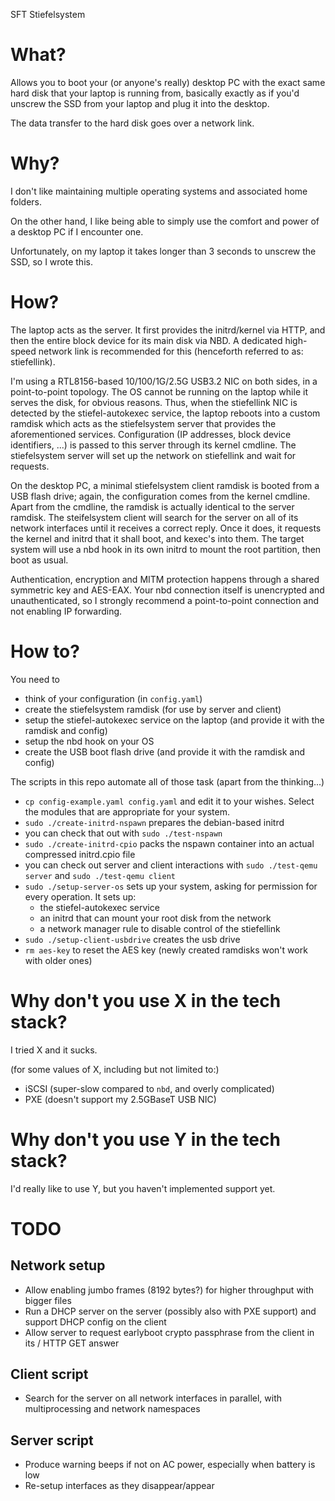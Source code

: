 SFT Stiefelsystem

# What?

Allows you to boot your (or anyone's really) desktop PC with the exact same
hard disk that your laptop is running from, basically exactly as if you'd
unscrew the SSD from your laptop and plug it into the desktop.

The data transfer to the hard disk goes over a network link.

# Why?

I don't like maintaining multiple operating systems and associated home
folders.

On the other hand, I like being able to simply use the comfort and power of a
desktop PC if I encounter one.

Unfortunately, on my laptop it takes longer than 3 seconds to unscrew the SSD,
so I wrote this.

# How?

The laptop acts as the server.
It first provides the initrd/kernel via HTTP,
and then the entire block device for its main disk via NBD.
A dedicated high-speed network link is recommended for this (henceforth referred to as: stiefellink).

I'm using a RTL8156-based 10/100/1G/2.5G USB3.2 NIC on both sides, in a point-to-point topology.
The OS cannot be running on the laptop while it serves the disk, for obvious reasons.
Thus, when the stiefellink NIC is detected by the stiefel-autokexec service, the laptop reboots into
a custom ramdisk which acts as the stiefelsystem server that provides the aforementioned services.
Configuration (IP addresses, block device identifiers, ...) is passed to this server through its kernel cmdline.
The stiefelsystem server will set up the network on stiefellink and wait for requests.

On the desktop PC, a minimal stiefelsystem client ramdisk is booted from a USB flash drive;
again, the configuration comes from the kernel cmdline.
Apart from the cmdline, the ramdisk is actually identical to the server ramdisk.
The steifelsystem client will search for the server on all of its network interfaces until it receives
a correct reply. Once it does, it requests the kernel and initrd that it shall boot, and kexec's into them.
The target system will use a nbd hook in its own initrd to mount the root partition, then boot as usual.

Authentication, encryption and MITM protection happens through a shared symmetric key and AES-EAX.
Your nbd connection itself is unencrypted and unauthenticated, so I strongly recommend a
point-to-point connection and not enabling IP forwarding.

# How to?

You need to

- think of your configuration (in `config.yaml`)
- create the stiefelsystem ramdisk (for use by server and client)
- setup the stiefel-autokexec service on the laptop (and provide it with the ramdisk and config)
- setup the nbd hook on your OS
- create the USB boot flash drive (and provide it with the ramdisk and config)

The scripts in this repo automate all of those task (apart from the thinking...)

- `cp config-example.yaml config.yaml` and edit it to your wishes. Select the modules that are appropriate for your system.
- `sudo ./create-initrd-nspawn` prepares the debian-based initrd
- you can check that out with `sudo ./test-nspawn`
- `sudo ./create-initrd-cpio` packs the nspawn container into an actual compressed initrd.cpio file
- you can check out server and client interactions with `sudo ./test-qemu server` and `sudo ./test-qemu client`
- `sudo ./setup-server-os` sets up your system, asking for permission for every operation. It sets up:
  - the stiefel-autokexec service
  - an initrd that can mount your root disk from the network
  - a network manager rule to disable control of the stiefellink
- `sudo ./setup-client-usbdrive` creates the usb drive
- `rm aes-key` to reset the AES key (newly created ramdisks won't work with older ones)

# Why don't you use X in the tech stack?

I tried X and it sucks.

(for some values of X, including but not limited to:)

- iSCSI (super-slow compared to `nbd`, and overly complicated)
- PXE (doesn't support my 2.5GBaseT USB NIC)

# Why don't you use Y in the tech stack?

I'd really like to use Y, but you haven't implemented support yet.

# TODO

## Network setup

- Allow enabling jumbo frames (8192 bytes?) for higher throughput with bigger files
- Run a DHCP server on the server (possibly also with PXE support) and support DHCP config on the client
- Allow server to request earlyboot crypto passphrase from the client in its / HTTP GET answer

## Client script

- Search for the server on all network interfaces in parallel, with multiprocessing and network namespaces

## Server script

- Produce warning beeps if not on AC power, especially when battery is low
- Re-setup interfaces as they disappear/appear
